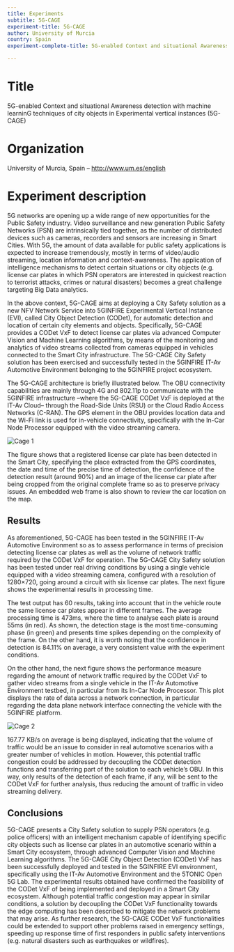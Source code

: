```yaml
---
title: Experiments
subtitle: 5G-CAGE
experiment-title: 5G-CAGE
author: University of Murcia
country: Spain
experiment-complete-title: 5G-enabled Context and situational Awareness detection with machine learninG techniques of city objects in Experimental vertical instances (5G-CAGE)

---
```

# Title
5G-enabled Context and situational Awareness detection with machine learninG techniques of city objects in Experimental vertical instances (5G-CAGE)

# Organization
University of Murcia, Spain – http://www.um.es/english

# Experiment description
5G networks are opening up a wide range of new opportunities for the Public Safety industry. Video surveillance and new generation Public Safety Networks (PSN) are intrinsically tied together, as the number of distributed devices such as cameras, recorders and sensors are increasing in Smart Cities. With 5G, the amount of data available for public safety applications is expected to increase tremendously, mostly in terms of video/audio streaming, location information and context-awareness. The application of intelligence mechanisms to detect certain situations or city objects (e.g. license car plates in which PSN operators are interested in quickest reaction to terrorist attacks, crimes or natural disasters) becomes a great challenge targeting Big Data analytics.

In the above context, 5G-CAGE aims at deploying a City Safety solution as a new NFV Network Service into 5GINFIRE Experimental Vertical Instance (EVI), called City Object Detection (CODet), for automatic detection and location of certain city elements and objects. Specifically, 5G-CAGE provides a CODet VxF to detect license car plates via advanced Computer Vision and Machine Learning algorithms, by means of the monitoring and analytics of video streams collected from cameras equipped in vehicles connected to the Smart City infrastructure. The 5G-CAGE City Safety solution has been exercised and successfully tested in the 5GINFIRE IT-Av Automotive Environment belonging to the 5GINFIRE project ecosystem.

The 5G-CAGE architecture is briefly illustrated below. The OBU connectivity capabilities are mainly through 4G and 802.11p to communicate with the 5GINFIRE infrastructure –where the 5G-CAGE CODet VxF is deployed at the IT-Av Cloud– through the Road-Side Units (RSU) or the Cloud Radio Access Networks (C-RAN). The GPS element in the OBU provides location data and the Wi-Fi link is used for in-vehicle connectivity, specifically with the In-Car Node Processor equipped with the video streaming camera.


![Cage 1](https://5ginfire.eu/wp-content/uploads/2019/06/cage1.jpg)


The figure shows that a registered license car plate has been detected in the Smart City, specifying the place extracted from the GPS coordinates, the date and time of the precise time of detection, the confidence of the detection result (around 90%) and an image of the license car plate after being cropped from the original complete frame so as to preserve privacy issues. An embedded web frame is also shown to review the car location on the map.

## Results

As aforementioned, 5G-CAGE has been tested in the 5GINFIRE IT-Av Automotive Environment so as to assess performance in terms of precision detecting license car plates as well as the volume of network traffic required by the CODet VxF for operation. The 5G-CAGE City Safety solution has been tested under real driving conditions by using a single vehicle equipped with a video streaming camera, configured with a resolution of 1280×720, going around a circuit with six license car plates. The next figure shows the experimental results in processing time.

The test output has 60 results, taking into account that in the vehicle route the same license car plates appear in different frames. The average processing time is 473ms, where the time to analyse each plate is around 55ms (in red). As shown, the detection stage is the most time-consuming phase (in green) and presents time spikes depending on the complexity of the frame. On the other hand, it is worth noting that the confidence in detection is 84.11% on average, a very consistent value with the experiment conditions.

On the other hand, the next figure shows the performance measure regarding the amount of network traffic required by the CODet VxF to gather video streams from a single vehicle in the IT-Av Automotive Environment testbed, in particular from its In-Car Node Processor. This plot displays the rate of data across a network connection, in particular regarding the data plane network interface connecting the vehicle with the 5GINFIRE platform.

![Cage 2](https://5ginfire.eu/wp-content/uploads/2019/06/cage2.jpg)

167.77 KB/s on average is being displayed, indicating that the volume of traffic would be an issue to consider in real automotive scenarios with a greater number of vehicles in motion. However, this potential traffic congestion could be addressed by decoupling the CODet detection functions and transferring part of the solution to each vehicle’s OBU. In this way, only results of the detection of each frame, if any, will be sent to the CODet VxF for further analysis, thus reducing the amount of traffic in video streaming delivery.

## Conclusions

5G-CAGE presents a City Safety solution to supply PSN operators (e.g. police officers) with an intelligent mechanism capable of identifying specific city objects such as license car plates in an automotive scenario within a Smart City ecosystem, through advanced Computer Vision and Machine Learning algorithms. The 5G-CAGE City Object Detection (CODet) VxF has been successfully deployed and tested in the 5GINFIRE EVI environment, specifically using the IT-Av Automotive Environment and the 5TONIC Open 5G Lab. The experimental results obtained have confirmed the feasibility of the CODet VxF of being implemented and deployed in a Smart City ecosystem. Although potential traffic congestion may appear in similar conditions, a solution by decoupling the CODet VxF functionality towards the edge computing has been described to mitigate the network problems that may arise. As further research, the 5G-CAGE CODet VxF functionalities could be extended to support other problems raised in emergency settings, speeding up response time of first responders in public safety interventions (e.g. natural disasters such as earthquakes or wildfires).